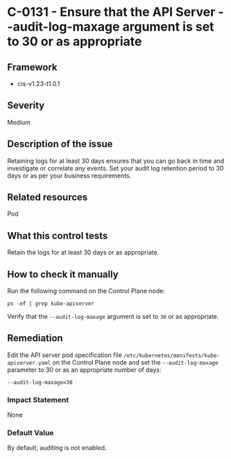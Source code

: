 # C-0131 - Ensure that the API Server --audit-log-maxage argument is set to 30 or as appropriate

## Framework
* cis-v1.23-t1.0.1
 
## Severity
Medium

## Description of the issue
Retaining logs for at least 30 days ensures that you can go back in time and investigate or correlate any events. Set your audit log retention period to 30 days or as per your business requirements.
 
## Related resources
Pod
 
## What this control tests 
Retain the logs for at least 30 days or as appropriate.
 
## How to check it manually 
Run the following command on the Control Plane node:

 
```
ps -ef | grep kube-apiserver

```
 Verify that the `--audit-log-maxage` argument is set to `30` or as appropriate.
 
## Remediation
Edit the API server pod specification file `/etc/kubernetes/manifests/kube-apiserver.yaml` on the Control Plane node and set the `--audit-log-maxage` parameter to 30 or as an appropriate number of days:

 
```
--audit-log-maxage=30

```
 
### Impact Statement
None
 
### Default Value
By default, auditing is not enabled.
 
